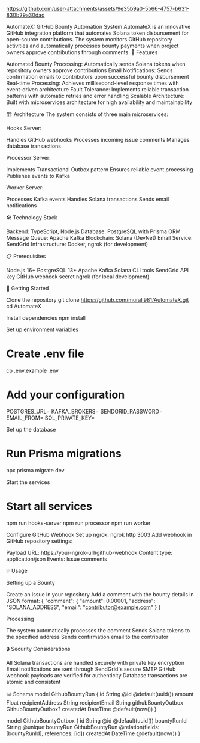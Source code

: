 

https://github.com/user-attachments/assets/9e35b9a0-5b66-4757-b631-830b29a30dad

AutomateX: GitHub Bounty Automation System
AutomateX is an innovative GitHub integration platform that automates Solana token disbursement for open-source contributions. The system monitors GitHub repository activities and automatically processes bounty payments when project owners approve contributions through comments.
🌟 Features

Automated Bounty Processing: Automatically sends Solana tokens when repository owners approve contributions
Email Notifications: Sends confirmation emails to contributors upon successful bounty disbursement
Real-time Processing: Achieves millisecond-level response times with event-driven architecture
Fault Tolerance: Implements reliable transaction patterns with automatic retries and error handling
Scalable Architecture: Built with microservices architecture for high availability and maintainability

🏗️ Architecture
The system consists of three main microservices:

Hooks Server:

Handles GitHub webhooks
Processes incoming issue comments
Manages database transactions


Processor Server:

Implements Transactional Outbox pattern
Ensures reliable event processing
Publishes events to Kafka


Worker Server:

Processes Kafka events
Handles Solana transactions
Sends email notifications



🛠️ Technology Stack

Backend: TypeScript, Node.js
Database: PostgreSQL with Prisma ORM
Message Queue: Apache Kafka
Blockchain: Solana (DevNet)
Email Service: SendGrid
Infrastructure: Docker, ngrok (for development)

📋 Prerequisites

Node.js 16+
PostgreSQL 13+
Apache Kafka
Solana CLI tools
SendGrid API key
GitHub webhook secret
ngrok (for local development)

🚀 Getting Started

Clone the repository
git clone https://github.com/murali981/AutomateX.git
cd AutomateX

Install dependencies
npm install

Set up environment variables
# Create .env file
cp .env.example .env

# Add your configuration
POSTGRES_URL=
KAFKA_BROKERS=
SENDGRID_PASSWORD=
EMAIL_FROM=
SOL_PRIVATE_KEY=

Set up the database
# Run Prisma migrations
npx prisma migrate dev

Start the services
# Start all services
npm run hooks-server
npm run processor
npm run worker

Configure GitHub Webhook
Set up ngrok: ngrok http 3003
Add webhook in GitHub repository settings:

Payload URL: https://your-ngrok-url/github-webhook
Content type: application/json
Events: Issue comments

💡 Usage

Setting up a Bounty


Create an issue in your repository
Add a comment with the bounty details in JSON format:
{
  "comment": {
    "amount": 0.00001,
    "address": "SOLANA_ADDRESS",
    "email": "contributor@example.com"
  }
}

Processing


The system automatically processes the comment
Sends Solana tokens to the specified address
Sends confirmation email to the contributor

🔒 Security Considerations

All Solana transactions are handled securely with private key encryption
Email notifications are sent through SendGrid's secure SMTP
GitHub webhook payloads are verified for authenticity
Database transactions are atomic and consistent

📊 Schema
model GithubBountyRun {
  id              String    @id @default(uuid())
  amount          Float
  recipientAddress String
  recipientEmail   String
  githubBountyOutbox GithubBountyOutbox?
  createdAt       DateTime  @default(now())
}

model GithubBountyOutbox {
  id          String    @id @default(uuid())
  bountyRunId String    @unique
  bountyRun   GithubBountyRun @relation(fields: [bountyRunId], references: [id])
  createdAt   DateTime  @default(now())
}



